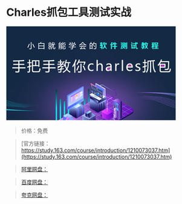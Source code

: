 # Charles抓包工具测试实战

![img](../../../assets/study163/free/161d6f19d7634759bd2dbd15cbff2392.jpg)

> 价格：免费

> [官方链接：https://study.163.com/course/introduction/1210073037.htm](https://study.163.com/course/introduction/1210073037.htm)

> [阿里网盘：]()

> [百度网盘：]()

> [夸克网盘：]()
